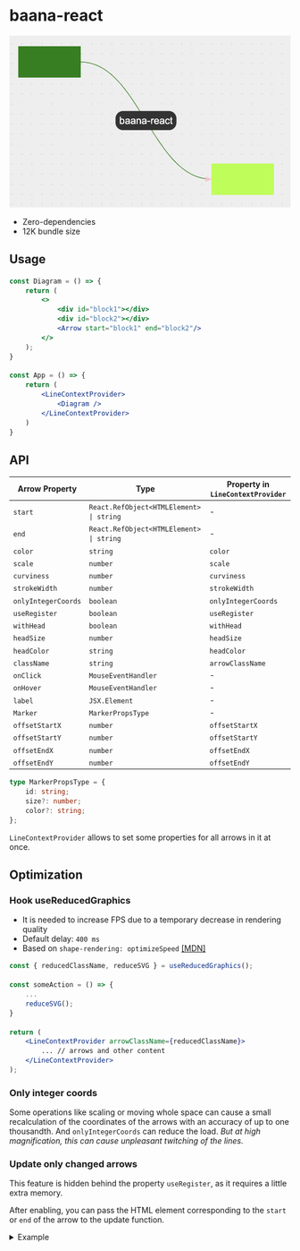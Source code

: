 # baana-react

![baana-react demonstration picture](./baana-react-pic.png "SVG-arrows lib for React")

- Zero-dependencies
- 12K bundle size

## Usage

```jsx
const Diagram = () => {
    return (
        <>
            <div id="block1"></div>
            <div id="block2"></div>
            <Arrow start="block1" end="block2"/>
        </>
    );
}

const App = () => {
    return (
        <LineContextProvider>
            <Diagram />
        </LineContextProvider>
    )
}
```

## API

| Arrow Property      | Type                                     | Property in `LineContextProvider` |
| ------------------- | ---------------------------------------- | --------------------------------- |
| `start`             | `React.RefObject<HTMLElement> \| string` | -                                 |
| `end`               | `React.RefObject<HTMLElement> \| string` | -                                 |
| `color`             | `string`                                 | `color`                           |
| `scale`             | `number`                                 | `scale`                           |
| `curviness`         | `number`                                 | `curviness`                       |
| `strokeWidth`       | `number`                                 | `strokeWidth`                     |
| `onlyIntegerCoords` | `boolean`                                | `onlyIntegerCoords`               |
| `useRegister`       | `boolean`                                | `useRegister`                     |
| `withHead`          | `boolean`                                | `withHead`                        |
| `headSize`          | `number`                                 | `headSize`                        |
| `headColor`         | `string`                                 | `headColor`                       |
| `className`         | `string`                                 | `arrowClassName`                  |
| `onClick`           | `MouseEventHandler`                      | -                                 |
| `onHover`           | `MouseEventHandler`                      | -                                 |
| `label`             | `JSX.Element`                            | -                                 |
| `Marker`            | `MarkerPropsType`                        | -                                 |
| `offsetStartX`      | `number`                                 | `offsetStartX`                    |
| `offsetStartY`      | `number`                                 | `offsetStartY`                    |
| `offsetEndX`        | `number`                                 | `offsetEndX`                      |
| `offsetEndY`        | `number`                                 | `offsetEndY`                      |

```ts
type MarkerPropsType = {
    id: string;
    size?: number;
    color?: string;
};
```

`LineContextProvider` allows to set some properties for all arrows in it at once.

## Optimization

### Hook useReducedGraphics

- It is needed to increase FPS due to a temporary decrease in rendering quality
- Default delay: `400 ms`
- Based on `shape-rendering: optimizeSpeed` [[MDN]](https://developer.mozilla.org/en-US/docs/Web/SVG/Attribute/shape-rendering)

```jsx
const { reducedClassName, reduceSVG } = useReducedGraphics();

const someAction = () => {
    ...
    reduceSVG();
}

return (
    <LineContextProvider arrowClassName={reducedClassName}>
        ... // arrows and other content
    </LineContextProvider>
);
```

### Only integer coords

Some operations like scaling or moving whole space can cause a small recalculation of the coordinates of the arrows with an accuracy of up to one thousandth. And `onlyIntegerCoords` can reduce the load. *But at high magnification, this can cause unpleasant twitching of the lines.*

### Update only changed arrows

This feature is hidden behind the property `useRegister`, as it requires a little extra memory.

After enabling, you can pass the HTML element corresponding to the `start` or `end` of the arrow to the update function.

<details>
<summary>Example</summary>

Made with `react-draggable`.

```jsx
const Diagram = () => {
    const { update } = useLineContext();

    const handleUpdate = (mouseEvent, dragEvent) => {
        update(dragEvent.node);
    };

    return (
        <>
            <Draggable
                onDrag={handleUpdate}
                onStart={handleUpdate}
                onStop={handleUpdate}
            >
                <div id="block1"></div>
            </Draggable>

            <Draggable
                onDrag={handleUpdate}
                onStart={handleUpdate}
                onStop={handleUpdate}
            >
                <div id="block2"></div>
            </Draggable>

            <Arrow start="block1" end="block2"/>
        </>
    );
}

const App = () => {
    return (
        <LineContextProvider>
            <Diagram />
        </LineContextProvider>
    )
}
```
</details>
